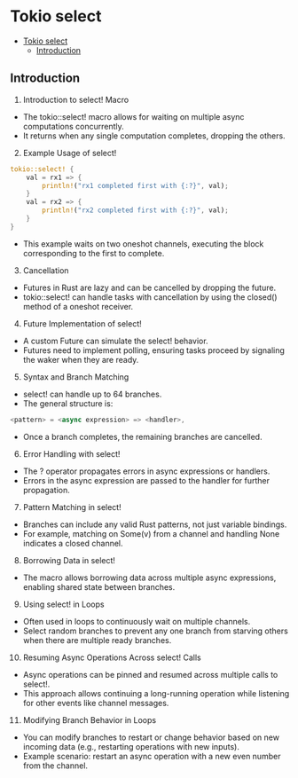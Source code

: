 # Tokio select

- [Tokio select](#tokio-select)
  - [Introduction](#introduction)

## Introduction

1. Introduction to select! Macro

- The tokio::select! macro allows for waiting on multiple async computations concurrently.
- It returns when any single computation completes, dropping the others.

2. Example Usage of select!

```rust
tokio::select! {
    val = rx1 => {
        println!("rx1 completed first with {:?}", val);
    }
    val = rx2 => {
        println!("rx2 completed first with {:?}", val);
    }
}
```

- This example waits on two oneshot channels, executing the block corresponding to the first to complete.

3. Cancellation

- Futures in Rust are lazy and can be cancelled by dropping the future.
- tokio::select! can handle tasks with cancellation by using the closed() method of a oneshot receiver.

4. Future Implementation of select!

- A custom Future can simulate the select! behavior.
- Futures need to implement polling, ensuring tasks proceed by signaling the waker when they are ready.

5. Syntax and Branch Matching

- select! can handle up to 64 branches.
- The general structure is:

```rust
<pattern> = <async expression> => <handler>,
```

- Once a branch completes, the remaining branches are cancelled.

6. Error Handling with select!

- The ? operator propagates errors in async expressions or handlers.
- Errors in the async expression are passed to the handler for further propagation.

7. Pattern Matching in select!

- Branches can include any valid Rust patterns, not just variable bindings.
- For example, matching on Some(v) from a channel and handling None indicates a closed channel.

8. Borrowing Data in select!

- The macro allows borrowing data across multiple async expressions, enabling shared state between branches.

9. Using select! in Loops

- Often used in loops to continuously wait on multiple channels.
- Select random branches to prevent any one branch from starving others when there are multiple ready branches.

10. Resuming Async Operations Across select! Calls

- Async operations can be pinned and resumed across multiple calls to select!.
- This approach allows continuing a long-running operation while listening for other events like channel messages.

11. Modifying Branch Behavior in Loops

- You can modify branches to restart or change behavior based on new incoming data (e.g., restarting operations with new inputs).
- Example scenario: restart an async operation with a new even number from the channel.
